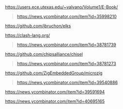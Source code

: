 https://users.ece.utexas.edu/~valvano/Volume1/E-Book/
> https://news.ycombinator.com/item?id=35998210

https://github.com/jbruchon/elks

https://clash-lang.org/
> https://news.ycombinator.com/item?id=38781739

https://github.com/chipsalliance/chisel
> https://news.ycombinator.com/item?id=38781273

https://github.com/ZigEmbeddedGroup/microzig
> https://news.ycombinator.com/item?id=39540886

https://news.ycombinator.com/item?id=39591694

https://news.ycombinator.com/item?id=40695165